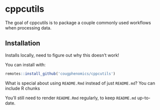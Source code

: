 
<!-- README.md is generated from README.Rmd. Please edit that file -->

# cppcutils

The goal of cppcutils is to package a couple commonly used workflows
when processing data.

## Installation

Installs locally, need to figure out why this doesn’t work\!

You can install with:

``` r
remotes::install_github('cougphenomics/cppcutils')
```

What is special about using `README.Rmd` instead of just `README.md`?
You can include R chunks

You’ll still need to render `README.Rmd` regularly, to keep `README.md`
up-to-date.

